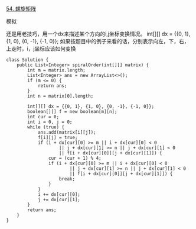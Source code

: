 [54. 螺旋矩阵](https://leetcode-cn.com/problems/spiral-matrix/description/)

模拟

还是用老技巧，用一个dx来描述某个方向的i,j坐标变换情况。
int[][] dx = {{0, 1}, {1, 0}, {0, -1}, {-1, 0}};
如果按题目中的例子来看的话，分别表示向左，下，右，上走时，i，j坐标应该如何变换

```
class Solution {
    public List<Integer> spiralOrder(int[][] matrix) {
        int m = matrix.length;
        List<Integer> ans = new ArrayList<>();
        if (m <= 0) {
            return ans;
        }
        int n = matrix[0].length;

        int[][] dx = {{0, 1}, {1, 0}, {0, -1}, {-1, 0}};
        boolean[][] f = new boolean[m][n];
        int cur = 0;
        int i = 0, j = 0;
        while (true) {
            ans.add(matrix[i][j]);
            f[i][j] = true;
            if (i + dx[cur][0] >= m || i + dx[cur][0] < 0
                    || j + dx[cur][1] >= n || j + dx[cur][1] < 0
                    || f[i + dx[cur][0]][j + dx[cur][1]]) {
                cur = (cur + 1) % 4;
                if (i + dx[cur][0] >= m || i + dx[cur][0] < 0
                        || j + dx[cur][1] >= n || j + dx[cur][1] < 0
                        || f[i + dx[cur][0]][j + dx[cur][1]]) {
                    break;
                }
            }
            i += dx[cur][0];
            j += dx[cur][1];
        }
        return ans;
    }
}
```